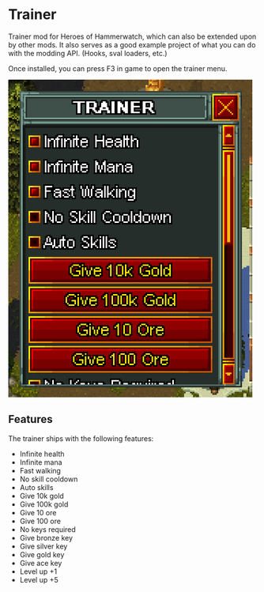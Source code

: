 # Trainer
Trainer mod for Heroes of Hammerwatch, which can also be extended upon by other mods. It also serves as a good example project of what you can do with the modding API. (Hooks, sval loaders, etc.)

Once installed, you can press F3 in game to open the trainer menu.

![](Screenshot.png)

## Features
The trainer ships with the following features:

* Infinite health
* Infinite mana
* Fast walking
* No skill cooldown
* Auto skills
* Give 10k gold
* Give 100k gold
* Give 10 ore
* Give 100 ore
* No keys required
* Give bronze key
* Give silver key
* Give gold key
* Give ace key
* Level up +1
* Level up +5

